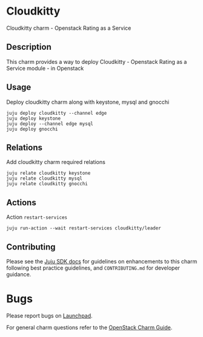 # Cloudkitty

Cloudkitty charm - Openstack Rating as a Service

## Description

This charm provides a way to deploy Cloudkitty - Openstack Rating as a Service module - in Openstack

## Usage

Deploy cloudkitty charm along with keystone, mysql and gnocchi

```
juju deploy cloudkitty --channel edge
juju deploy keystone
juju deploy --channel edge mysql
juju deploy gnocchi
```

## Relations

Add cloudkitty charm required relations
```
juju relate cloudkitty keystone
juju relate cloudkitty mysql
juju relate cloudkitty gnocchi
```

## Actions

Action `restart-services`
```
juju run-action --wait restart-services cloudkitty/leader
```

## Contributing

Please see the [Juju SDK docs](https://juju.is/docs/sdk) for guidelines
on enhancements to this charm following best practice guidelines, and
`CONTRIBUTING.md` for developer guidance.


# Bugs

Please report bugs on [Launchpad][lp-bugs-charm-cloudkitty].

For general charm questions refer to the [OpenStack Charm Guide][cg].

<!-- LINKS -->
[cg]: https://docs.openstack.org/charm-guide
[lp-bugs-charm-cloudkitty]: https://bugs.launchpad.net/charm-cloudkitty/+filebug